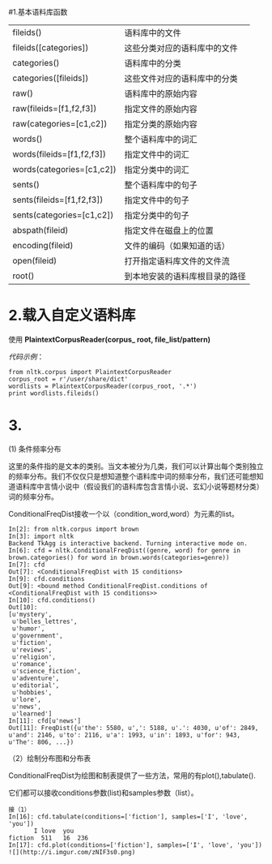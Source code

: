 #1.基本语料库函数
<table>
<tr>
<td>fileids()</td>
<td>语料库中的文件</td>
</tr>
<tr>
<td>fileids([categories])</td>
<td>这些分类对应的语料库中的文件</td>
</tr>

<tr>
<td>categories()</td>
<td>语料库中的分类</td>
</tr>
<tr>
<td>categories([fileids])</td>
<td>这些文件对应的语料库中的分类</td>
</tr>

<tr>
<td>raw()</td>
<td>语料库中的原始内容</td>
</tr>
<tr>
<td>raw(fileids=[f1,f2,f3])</td>
<td>指定文件的原始内容</td>
</tr>
<tr>
<td>raw(categories=[c1,c2])</td>
<td>指定分类的原始内容</td>
</tr>

<tr>
<td>words()</td>
<td>整个语料库中的词汇</td>
</tr>
<tr>
<td>words(fileids=[f1,f2,f3])</td>
<td>指定文件中的词汇</td>
</tr>
<tr>
<td>words(categories=[c1,c2])</td>
<td>指定分类中的词汇</td>
</tr>

<tr>
<td>sents()</td>
<td>整个语料库中的句子</td>
</tr>
<tr>
<td>sents(fileids=[f1,f2,f3])</td>
<td>指定文件中的句子</td>
</tr>
<tr>
<td>sents(categories=[c1,c2])</td>
<td>指定分类中的句子</td>
</tr>

<tr>
<td>abspath(fileid)</td>
<td>指定文件在磁盘上的位置</td>
</tr>
<tr>
<td>encoding(fileid)</td>
<td>文件的编码（如果知道的话）</td>
</tr>
<tr>
<td>open(fileid)</td>
<td>打开指定语料库文件的文件流</td>
</tr>
<tr>
<td>root()</td>
<td>到本地安装的语料库根目录的路径</td>
</tr>
</table>

# 2.载入自定义语料库
使用 **PlaintextCorpusReader(corpus_ root, file_list/pattern)** 

*代码示例*：

	from nltk.corpus import PlaintextCorpusReader
	corpus_root = r'/user/share/dict'
	wordlists = PlaintextCorpusReader(corpus_root, '.*')
	print wordlists.fileids()

# 3.

(1) 条件频率分布

这里的条件指的是文本的类别。当文本被分为几类，我们可以计算出每个类别独立的频率分布。我们不仅仅只是想知道整个语料库中词的频率分布，我们还可能想知道语料库中言情小说中（假设我们的语料库包含言情小说、玄幻小说等题材分类）词的频率分布。

ConditionalFreqDist接收一个以（condition_word,word）为元素的list。

	In[2]: from nltk.corpus import brown
	In[3]: import nltk
	Backend TkAgg is interactive backend. Turning interactive mode on.
	In[6]: cfd = nltk.ConditionalFreqDist((genre, word) for genre in brown.categories() for word in brown.words(categories=genre))
	In[7]: cfd
	Out[7]: <ConditionalFreqDist with 15 conditions>
	In[9]: cfd.conditions
	Out[9]: <bound method ConditionalFreqDist.conditions of <ConditionalFreqDist with 15 conditions>>
	In[10]: cfd.conditions()
	Out[10]: 
	[u'mystery',
	 u'belles_lettres',
	 u'humor',
	 u'government',
	 u'fiction',
	 u'reviews',
	 u'religion',
	 u'romance',
	 u'science_fiction',
	 u'adventure',
	 u'editorial',
	 u'hobbies',
	 u'lore',
	 u'news',
	 u'learned']
	In[11]: cfd[u'news']
	Out[11]: FreqDist({u'the': 5580, u',': 5188, u'.': 4030, u'of': 2849, u'and': 2146, u'to': 2116, u'a': 1993, u'in': 1893, u'for': 943, u'The': 806, ...})

（2）绘制分布图和分布表

ConditionalFreqDist为绘图和制表提供了一些方法，常用的有plot(),tabulate().

它们都可以接收conditions参数(list)和samples参数（list）。


	接（1）
	In[16]: cfd.tabulate(conditions=['fiction'], samples=['I', 'love', 'you'])
           I love  you 
	fiction  511   16  236 
	In[17]: cfd.plot(conditions=['fiction'], samples=['I', 'love', 'you'])
	![](http://i.imgur.com/zNIF3s0.png)
